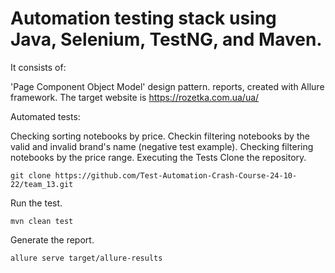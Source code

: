 # Automation testing stack using Java, Selenium, TestNG, and Maven.

It consists of:

'Page Component Object Model' design pattern.
reports, created with Allure framework.
The target website is https://rozetka.com.ua/ua/

Automated tests:

Checking sorting notebooks by price.
Checkin filtering notebooks by the valid and invalid brand's name (negative test example).
Checking filtering notebooks by the price range.
Executing the Tests
Clone the repository.
```
git clone https://github.com/Test-Automation-Crash-Course-24-10-22/team_13.git
```
Run the test.
```
mvn clean test
```
Generate the report.
```
allure serve target/allure-results
```
